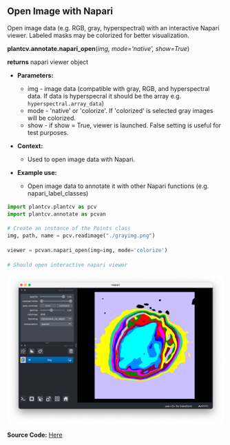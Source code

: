 ## Open Image with Napari

Open image data (e.g. RGB, gray, hyperspectral) with an interactive Napari viewer. Labeled masks may be colorized for better visualization. 

**plantcv.annotate.napari_open**(*img, mode='native', show=True*)

**returns** napari viewer object

- **Parameters:**
    - img - image data (compatible with gray, RGB, and hyperspectral data. If data is hyperspecral it should be the array e.g. `hyperspectral.array_data`)
    - mode - 'native' or 'colorize'. If 'colorized' is selected gray images will be colorized.
    - show - if show = True, viewer is launched. False setting is useful for test purposes.

- **Context:**
    - Used to open image data with Napari.

- **Example use:**
    - Open image data to annotate it with other Napari functions (e.g. napari_label_classes)


```python
import plantcv.plantcv as pcv 
import plantcv.annotate as pcvan

# Create an instance of the Points class
img, path, name = pcv.readimage("./grayimg.png")

viewer = pcvan.napari_open(img=img, mode='colorize')

# Should open interactive napari viewer

```

![Screenshot](img/documentation_images/napari_open/napari_open.png)


**Source Code:** [Here](https://github.com/danforthcenter/plantcv-annotate/blob/main/plantcv/annotate/napari_open.py)
